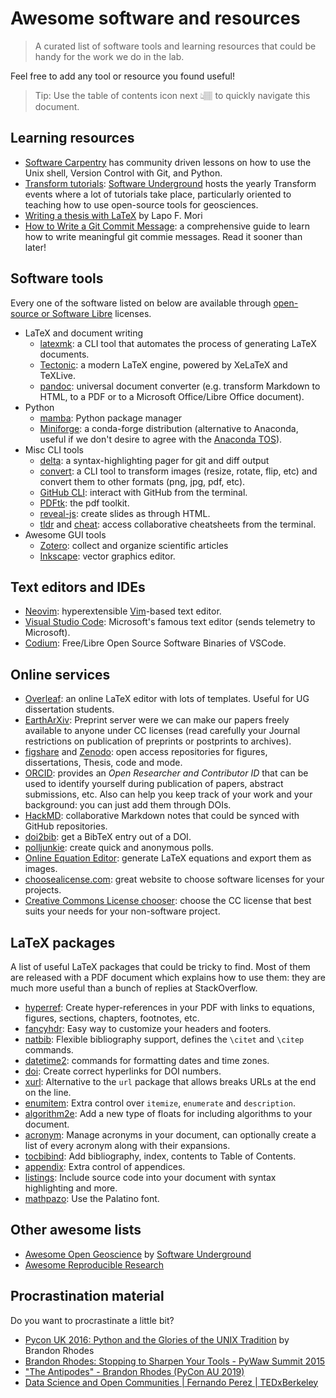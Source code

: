 # Awesome software and resources

> A curated list of software tools and learning resources that could be handy
> for the work we do in the lab.

Feel free to add any tool or resource you found useful!

> Tip: Use the table of contents icon next 👆🏽 to quickly navigate this
> document.


## Learning resources

- [Software Carpentry](https://software-carpentry.org/lessons/) has community
  driven lessons on how to use the Unix shell, Version Control with Git, and
  Python.
- [Transform tutorials](https://www.youtube.com/c/SoftwareUnderground/videos):
  [Software Underground](https://softwareunderground.org/) hosts the yearly
  Transform events where a lot of tutorials take place, particularly oriented
  to teaching how to use open-source tools for geosciences.
- [Writing a thesis with LaTeX](https://tug.org/pracjourn/2008-1/mori/mori.pdf)
  by Lapo F. Mori
- [How to Write a Git Commit
  Message](https://chris.beams.io/posts/git-commit/): a comprehensive guide to
  learn how to write meaningful git commie messages. Read it sooner than later!


## Software tools

Every one of the software listed on below are available through [open-source or
Software Libre](https://en.wikipedia.org/wiki/Free_software) licenses.

- LaTeX and document writing
  - [latexmk](https://www.ctan.org/pkg/latexmk): a CLI tool that automates the
    process of generating LaTeX documents.
  - [Tectonic](https://tectonic-typesetting.github.io/en-US/): a modern LaTeX
    engine, powered by XeLaTeX and TeXLive.
  - [pandoc](https://pandoc.org/): universal document converter (e.g.
    transform Markdown to HTML, to a PDF or to a Microsoft Office/Libre
    Office document).
- Python
  - [mamba](https://mamba.readthedocs.io/): Python package manager
  - [Miniforge](https://github.com/conda-forge/miniforge): a conda-forge
    distribution (alternative to Anaconda, useful if we don't desire to agree
    with the [Anaconda TOS](https://www.anaconda.com/terms-of-service)).
- Misc CLI tools
  - [delta](https://github.com/dandavison/delta): a syntax-highlighting pager
    for git and diff output
  - [convert](https://imagemagick.org/script/convert.php): a CLI tool to
    transform images (resize, rotate, flip, etc) and convert them to other
    formats (png, jpg, pdf, etc).
  - [GitHub CLI](https://cli.github.com/): interact with GitHub from the
    terminal.
  - [PDFtk](https://www.pdflabs.com/tools/pdftk-the-pdf-toolkit/): the pdf
    toolkit.
  - [reveal-js](https://revealjs.com/): create slides as through HTML.
  - [tldr](https://github.com/tldr-pages/tldr) and
    [cheat](https://github.com/cheat/cheat): access collaborative cheatsheets
    from the terminal.
- Awesome GUI tools
  - [Zotero](https://www.zotero.org/): collect and organize scientific articles
  - [Inkscape](https://inkscape.org/): vector graphics editor.


## Text editors and IDEs

- [Neovim](https://neovim.io/): hyperextensible
  [Vim](https://www.vim.org/)-based text editor.
- [Visual Studio Code](https://code.visualstudio.com/): Microsoft's famous text
  editor (sends telemetry to Microsoft).
- [Codium](https://vscodium.com/): Free/Libre Open Source Software Binaries of
  VSCode.


## Online services

- [Overleaf](https://www.overleaf.com/): an online LaTeX editor with lots of
  templates. Useful for UG dissertation students.
- [EarthArXiv](https://eartharxiv.org/): Preprint server were we can make our
    papers freely available to anyone under CC licenses (read carefully your
    Journal restrictions on publication of preprints or postprints to
    archives).
- [figshare](https://figshare.com) and [Zenodo](https://zenodo.org/): open access repositories for figures,
  dissertations, Thesis, code and mode.
- [ORCID](https://orcid.org/): provides an *Open Researcher and Contributor ID*
    that can be used to identify yourself during publication of papers,
    abstract submissions, etc. Also can help you keep track of your work and
    your background: you can just add them through DOIs.
- [HackMD](https://hackmd.io/): collaborative Markdown notes that could be
  synced with GitHub repositories.
- [doi2bib](https://www.doi2bib.org/): get a BibTeX entry out of a DOI.
- [polljunkie](http://polljunkie.com/): create quick and anonymous polls.
- [Online Equation Editor](https://latex.codecogs.com/): generate LaTeX
  equations and export them as images.
- [choosealicense.com](https://choosealicense.com/): great website to choose
  software licenses for your projects.
- [Creative Commons License
  chooser](https://creativecommons.org/share-your-work/): choose the CC license
  that best suits your needs for your non-software project.


## LaTeX packages

A list of useful LaTeX packages that could be tricky to find.
Most of them are released with a PDF document which explains how to use them:
they are much more useful than a bunch of replies at StackOverflow.

- [hyperref](https://ctan.org/pkg/hyperref): Create hyper-references in your
  PDF with links to equations, figures, sections, chapters, footnotes, etc.
- [fancyhdr](https://www.ctan.org/pkg/fancyhdr): Easy way to customize your
  headers and footers.
- [natbib](https://www.ctan.org/pkg/natbib): Flexible bibliography support,
  defines the `\citet` and `\citep` commands.
- [datetime2](https://www.ctan.org/pkg/datetime2): commands for formatting
  dates and time zones.
- [doi](https://www.ctan.org/pkg/doi): Create correct hyperlinks for DOI
  numbers.
- [xurl](https://www.ctan.org/pkg/xurl): Alternative to the `url` package that
  allows breaks URLs at the end on the line.
- [enumitem](https://www.ctan.org/pkg/enumitem): Extra control over `itemize`,
  `enumerate` and `description`.
- [algorithm2e](https://www.ctan.org/pkg/algorithm2e): Add a new type of floats
  for including algorithms to your document.
- [acronym](https://www.ctan.org/pkg/acronym): Manage acronyms in your
  document, can optionally create a list of every acronym along with their
  expansions.
- [tocbibind](https://www.ctan.org/pkg/tocbibind): Add bibliography, index,
  contents to Table of Contents.
- [appendix](https://www.ctan.org/pkg/appendix): Extra control of appendices.
- [listings](https://www.ctan.org/pkg/listings): Include source code into your
  document with syntax highlighting and more.
- [mathpazo](https://www.ctan.org/pkg/mathpazo): Use the Palatino font.


## Other awesome lists

- [Awesome Open
  Geoscience](https://github.com/softwareunderground/awesome-open-geoscience)
  by [Software Underground](https://softwareunderground.org/)
- [Awesome Reproducible Research](https://github.com/leipzig/awesome-reproducible-research)


## Procrastination material

Do you want to procrastinate a little bit?

- [Pycon UK 2016: Python and the Glories of the UNIX Tradition](https://www.youtube.com/watch?v=zFMdhXYlFfY)
  by Brandon Rhodes
- [Brandon Rhodes: Stopping to Sharpen Your Tools - PyWaw Summit 2015](https://www.youtube.com/watch?v=I56oFTm9UlE)
- ["The Antipodes" - Brandon Rhodes (PyCon AU 2019)](https://www.youtube.com/watch?v=Nd6vturx_yg)
- [Data Science and Open Communities | Fernando Perez | TEDxBerkeley](https://www.youtube.com/watch?v=sla_vxu-jDk)
